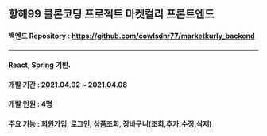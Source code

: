 ## 항해99 클론코딩 프로젝트 마켓컬리 프론트엔드 
#### 백엔드 Repository : https://github.com/cowlsdnr77/marketkurly_backend
*** 
#### React, Spring 기반.
#### 개발 기간 : 2021.04.02 ~ 2021.04.08
#### 개발 인원 : 4명
#### 주요 기능 : 회원가입, 로그인, 상품조회, 장바구니(조회,추가,수정,삭제)


